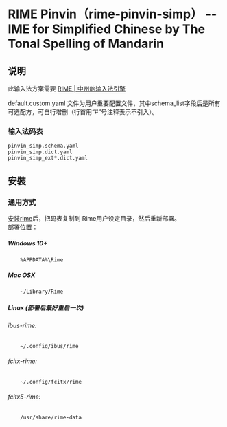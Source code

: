 # RIME Pinvin（rime-pinvin-simp） -- IME for Simplified Chinese by The Tonal Spelling of Mandarin

## 说明
此输入法方案需要 [RIME | 中州韵输入法引擎](https://rime.im/)

default.custom.yaml 文件为用户重要配置文件，其中schema_list字段后是所有可选配方，可自行增删（行首用“#”号注释表示不引入）。

### 输入法码表
```
pinvin_simp.schema.yaml  
pinvin_simp.dict.yaml
pinvin_simp_ext*.dict.yaml
```

## 安裝
### 通用方式
[安装rime](https://rime.im/)后，把码表复制到 Rime用户设定目录，然后重新部署。  
 部署位置：  
##### Windows 10+
```
    %APPDATA%\Rime
``` 
##### Mac OSX
```
    ~/Library/Rime          
```
##### Linux (部署后最好重启一次)
###### ibus-rime:
```
    ~/.config/ibus/rime
```
###### fcitx-rime:
```
    ~/.config/fcitx/rime
```
###### fcitx5-rime:
```
    /usr/share/rime-data
```